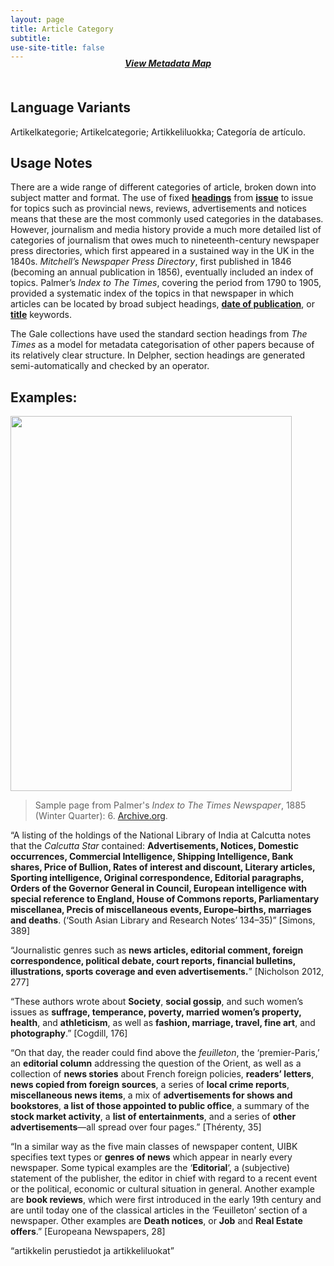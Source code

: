 ```yaml
---
layout: page
title: Article Category
subtitle:  
use-site-title: false
---
```


<h4 style="text-align:center;font-style:italic;margin-top:-20px;margin-bottom:50px;"><a href="../../maps/article-category">View Metadata Map</a></h4>

## Language Variants

Artikelkategorie; Artikelcategorie; Artikkeliluokka; Categoría de
artículo.

## Usage Notes

There are a wide range of different categories of article, broken
down into subject matter and format. The use of fixed [**headings**](../section-heading) from
[**issue**](../issue-number) to issue for topics such as provincial news, reviews,
advertisements and notices means that these are the most commonly used
categories in the databases. However, journalism and media history
provide a much more detailed list of categories of journalism that owes
much to nineteenth-century newspaper press directories, which first
appeared in a sustained way in the UK in the 1840s. *Mitchell’s
Newspaper Press Directory*, first published in 1846 (becoming an annual
publication in 1856), eventually included an index of topics. Palmer’s
*Index to The Times*, covering the period from 1790 to 1905, provided a
systematic index of the topics in that newspaper in which articles can
be located by broad subject headings, [**date of publication**](../date), or
[**title**](../newspaper-title) keywords.

The Gale collections have used the standard section headings from *The
Times* as a model for metadata categorisation of other papers because of
its relatively clear structure. In Delpher, section headings are
generated semi-automatically and checked by an operator.

## Examples:
<img src="https://www.digitisednewspapers.net/img/palmersindex.jpg" width="450" height="600"/>  
  
> Sample page from Palmer's *Index to The Times Newspaper*, 1885 (Winter Quarter): 6.
> [Archive.org](https://archive.org/details/palmersindextot30unkngoog/page/n13/mode/2up).  
  
“A listing of the holdings of the National Library of India at
    Calcutta notes that the *Calcutta Star* contained: **Advertisements,
    Notices, Domestic occurrences, Commercial Intelligence, Shipping
    Intelligence, Bank shares, Price of Bullion, Rates of interest and
    discount, Literary articles, Sporting intelligence, Original
    correspondence, Editorial paragraphs, Orders of the Governor General
    in Council, European intelligence with special reference to England,
    House of Commons reports, Parliamentary miscellanea, Precis of
    miscellaneous events, Europe–births, marriages and deaths**. (‘South
    Asian Library and Research Notes’ 134–35)” \[Simons, 389\]

“Journalistic genres such as **news articles, editorial comment,
    foreign correspondence, political debate, court reports, financial
    bulletins, illustrations, sports coverage and even
    advertisements.**” \[Nicholson 2012, 277\]

“These authors wrote about **Society**, **social gossip**, and such
    women’s issues as **suffrage, temperance, poverty, married women’s
    property, health**, and **athleticism**, as well as **fashion,
    marriage, travel, fine art**, and **photography**.” \[Cogdill, 176\]

“On that day, the reader could find above the *feuilleton*, the
    ‘premier-Paris,’ an **editorial column** addressing the question
    of the Orient, as well as a collection of **news stories** about
    French foreign policies, **readers’ letters**, **news copied from
    foreign sources**, a series of **local crime reports**,
    **miscellaneous news items**, a mix of **advertisements for shows
    and bookstores**, **a list of those appointed to public office**, a
    summary of the **stock market activity**, a **list of
    entertainments**, and a series of **other advertisements**—all
    spread over four pages.” \[Thérenty, 35\]

“In a similar way as the five main classes of newspaper content,
    UIBK specifies text types or **genres of news** which appear in
    nearly every newspaper. Some typical examples are the
    ‘**Editorial**‘, a (subjective) statement of the publisher, the
    editor in chief with regard to a recent event or the political,
    economic or cultural situation in general. Another example are
    **book reviews**, which were first introduced in the early 19th
    century and are until today one of the classical articles in the
    ‘Feuilleton’ section of a newspaper. Other examples are **Death
    notices**, or **Job** and **Real Estate offers**.” \[Europeana
    Newspapers, 28\]

“artikkelin perustiedot ja artikkeliluokat”
